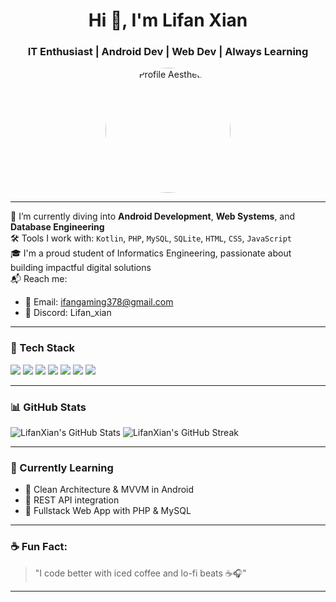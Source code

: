 <h1 align="center">Hi 👋, I'm Lifan Xian</h1>
<h3 align="center">IT Enthusiast | Android Dev | Web Dev | Always Learning</h3>

<p align="center">
  <img src="https://i.pinimg.com/564x/36/e0/f5/36e0f59872e9fd4e5a2cfa2d7f1c88e4.jpg" alt="Profile Aesthetic" width="200" style="border-radius: 50%" />
</p>

---

🌱 I’m currently diving into **Android Development**, **Web Systems**, and **Database Engineering**  
🛠️ Tools I work with: `Kotlin`, `PHP`, `MySQL`, `SQLite`, `HTML`, `CSS`, `JavaScript`  
🎓 I'm a proud student of Informatics Engineering, passionate about building impactful digital solutions  
📬 Reach me:
- 📧 Email: ifangaming378@gmail.com  
- 💬 Discord: Lifan_xian

---

### 🚀 Tech Stack

<p align="left">
  <img src="https://img.shields.io/badge/Kotlin-7F52FF?style=for-the-badge&logo=kotlin&logoColor=white" />
  <img src="https://img.shields.io/badge/Android-3DDC84?style=for-the-badge&logo=android&logoColor=white" />
  <img src="https://img.shields.io/badge/PHP-777BB4?style=for-the-badge&logo=php&logoColor=white" />
  <img src="https://img.shields.io/badge/MySQL-005C84?style=for-the-badge&logo=mysql&logoColor=white" />
  <img src="https://img.shields.io/badge/SQLite-003B57?style=for-the-badge&logo=sqlite&logoColor=white" />
  <img src="https://img.shields.io/badge/HTML-E34F26?style=for-the-badge&logo=html5&logoColor=white" />
  <img src="https://img.shields.io/badge/CSS-1572B6?style=for-the-badge&logo=css3&logoColor=white" />
</p>

---

### 📊 GitHub Stats
<p align="left">
  <img src="https://github-readme-stats.vercel.app/api?username=LifanXian&show_icons=true&theme=tokyonight" alt="LifanXian's GitHub Stats" />
  <img src="https://github-readme-streak-stats.herokuapp.com/?user=LifanXian&theme=tokyonight" alt="LifanXian's GitHub Streak" />
</p>

---

### 🧠 Currently Learning
- 🔹 Clean Architecture & MVVM in Android
- 🔹 REST API integration
- 🔹 Fullstack Web App with PHP & MySQL

---

### ☕ Fun Fact:
> "I code better with iced coffee and lo-fi beats ☕🎧"

---


